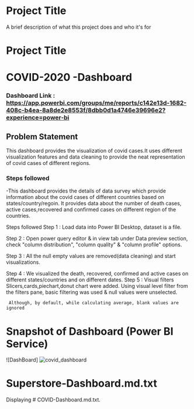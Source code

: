 
# Project Title

A brief description of what this project does and who it's for


# Project Title


# COVID-2020 -Dashboard

### Dashboard Link : https://app.powerbi.com/groups/me/reports/c142e13d-1682-408c-b4ea-8a8de2e8553f/8dbb0d1a4746e39696e2?experience=power-bi

## Problem Statement

This dashboard provides the visualization of covid cases.It uses different visualization features and data cleaning to provide the neat representation of covid cases of different regions.




### Steps followed 

-This dashboard provides the details of data survey which provide information about the covid cases of different countries based on states/country/regoin. It provides data about the number of death cases, active cases,recovered and confirmed cases on different region of the countries.


Steps followed
Step 1 : Load data into Power BI Desktop, dataset is a  file.

Step 2 : Open power query editor & in view tab under Data preview section, check "column distribution", "column quality" & "column profile" options.

Step 3 : All the null empty values are removed(data cleaning) and start visualizations.

Step 4 : We visualized the death, recovered, confirmed and active cases on different states/countries and on different dates.
Step 5 : Visual filters Slicers,cards,piechart,donut chart were added. Using visual level filter from the filters pane, basic filtering was used & null values were unselected.

     Although, by default, while calculating average, blank values are ignored
 
# Snapshot of Dashboard (Power BI Service)




![DashBoard]
![covid_dashboard](https://github.com/user-attachments/assets/3650c175-a8e6-424d-b538-6bd2d2e676aa)




 
 
# Superstore-Dashboard.md.txt
Displaying # COVID-Dashboard.md.txt.
